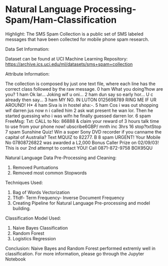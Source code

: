# Natural Language Processing-Spam/Ham-Classification

Highlight: The SMS Spam Collection is a public set of SMS labeled messages that have been collected for mobile phone spam research.

Data Set Information:

Dataset can be found at UCI Machine Learning Repository:
https://archive.ics.uci.edu/ml/datasets/sms+spam+collection

Attribute Information:

The collection is composed by just one text file, where each line has the correct class followed by the raw message. 
0 ham What you doing?how are you? 
1 ham Ok lar... Joking wif u oni... 
2 ham dun say so early hor... U c already then say... 
3 ham MY NO. IN LUTON 0125698789 RING ME IF UR AROUND! H* 
4 ham Siva is in hostel aha:-. 
5 ham Cos i was out shopping wif darren jus now n i called him 2 ask wat present he wan lor. Then he started guessing who i was wifn he finally guessed darren lor. 
6 spam FreeMsg: Txt: CALL to No: 86888 & claim your reward of 3 hours talk time to use from your phone now! ubscribe6GBP/ mnth inc 3hrs 16 stop?txtStop 
7 spam Sunshine Quiz! Win a super Sony DVD recorder if you canname the capital of Australia? Text MQUIZ to 82277. B 
8 spam URGENT! Your Mobile No 07808726822 was awarded a L2,000 Bonus Caller Prize on 02/09/03! This is our 2nd attempt to contact YOU! Call 0871-872-9758 BOX95QU 

Natural Language Data Pre-Processing and Cleaning:
1. Removed Puntuations
2. Removed most common Stopwords 

Techniques Used:
1. Bag of Words Vectorization
2. Tfidf- Term Frequency- Inverse Document Frequency
3. Creating Pipeline for Natural Language Pre-processing and model building.

Classification Model Used:
1. Naive Bayes Classification
2. Random Forest
3. Logistics Regression

Conclusion: Naive Bayes and Random Forest performed extremly well in classification.
For more information, please go through the Jupyter Notebook
